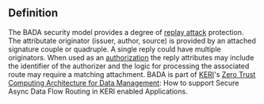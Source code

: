 ## Definition

The BADA security model provides a degree of [replay attack](replay-attack.md) protection. The attributate originator (issuer, author, source) is provided by an attached signature couple or quadruple. A single reply could have multiple originators. When used as an [authorization](authorization.md) the reply attributes may include the identifier of the authorizer and the logic for processing the associated route may require a matching attachment.
BADA is part of [KERI](KERI.md)'s [Zero Trust Computing Architecture for Data Management](https://hackmd.io/Qsrfj7Y-TIGl5ESvrxWGxw): How to support Secure Async Data Flow Routing in KERI enabled Applications.
